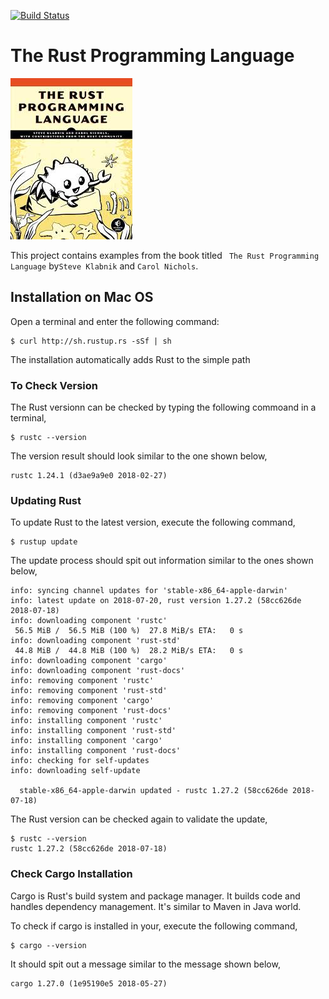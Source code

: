 [![Build Status][travis-badge]][travis-badge-url]

# The Rust Programming Language

![](./img/rust.jpeg?style=centerme)

This project contains examples from the book titled ` The Rust Programming Language`
by`Steve Klabnik` and `Carol Nichols`. 

## Installation on Mac OS
Open a terminal and enter the following command:

```
$ curl http://sh.rustup.rs -sSf | sh
```

The installation automatically adds Rust to the simple path

### To Check Version
The Rust versionn can be checked by typing the following commoand in a terminal,

```
$ rustc --version
```

The version result should look similar to the one shown below,

```
rustc 1.24.1 (d3ae9a9e0 2018-02-27)
```

### Updating Rust
To update Rust to the latest version, execute the following command,

```
$ rustup update
```

The update process should spit out information similar to the ones shown below, 
```
info: syncing channel updates for 'stable-x86_64-apple-darwin'
info: latest update on 2018-07-20, rust version 1.27.2 (58cc626de 2018-07-18)
info: downloading component 'rustc'
 56.5 MiB /  56.5 MiB (100 %)  27.8 MiB/s ETA:   0 s                
info: downloading component 'rust-std'
 44.8 MiB /  44.8 MiB (100 %)  28.2 MiB/s ETA:   0 s                
info: downloading component 'cargo'
info: downloading component 'rust-docs'
info: removing component 'rustc'
info: removing component 'rust-std'
info: removing component 'cargo'
info: removing component 'rust-docs'
info: installing component 'rustc'
info: installing component 'rust-std'
info: installing component 'cargo'
info: installing component 'rust-docs'
info: checking for self-updates
info: downloading self-update

  stable-x86_64-apple-darwin updated - rustc 1.27.2 (58cc626de 2018-07-18)
```

The Rust version can be checked again to validate the update,

```
$ rustc --version
rustc 1.27.2 (58cc626de 2018-07-18)
```

### Check Cargo Installation
Cargo is Rust's build system and package manager. It builds code and handles
dependency management. It's similar to Maven in Java world. 

To check if cargo is installed in your, execute the following command,

```
$ cargo --version
```
It should spit out a message similar to the message shown below,
```
cargo 1.27.0 (1e95190e5 2018-05-27)
```

[travis-badge]: https://travis-ci.org/indrabasak/rust-prog-lang.svg?branch=master
[travis-badge-url]: https://travis-ci.org/indrabasak/rust-prog-lang/